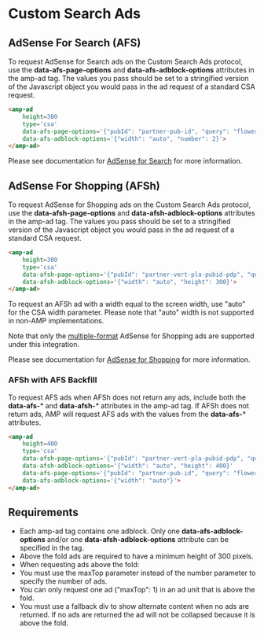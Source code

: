 <!---
Copyright 2015 The AMP HTML Authors. All Rights Reserved.

Licensed under the Apache License, Version 2.0 (the "License");
you may not use this file except in compliance with the License.
You may obtain a copy of the License at

      http://www.apache.org/licenses/LICENSE-2.0

Unless required by applicable law or agreed to in writing, software
distributed under the License is distributed on an "AS-IS" BASIS,
WITHOUT WARRANTIES OR CONDITIONS OF ANY KIND, either express or implied.
See the License for the specific language governing permissions and
limitations under the License.
-->
# Custom Search Ads

## AdSense For Search (AFS)

To request AdSense for Search ads on the Custom Search Ads protocol, use the
**data-afs-page-options** and **data-afs-adblock-options** attributes in the
amp-ad tag. The values you pass should be set to a stringified version of the
Javascript object you would pass in the ad request of a standard CSA request.

```html
<amp-ad 
    height=300
    type='csa'
    data-afs-page-options='{"pubId": "partner-pub-id", "query": "flowers"}'
    data-afs-adblock-options='{"width": "auto", "number": 2}'>
</amp-ad>
```

Please see documentation for [AdSense for Search](https://developers.google.com/custom-search-ads/docs/implementation-guide)
for more information.

## AdSense For Shopping (AFSh)

To request AdSense for Shopping ads on the Custom Search Ads protocol, use the
**data-afsh-page-options** and **data-afsh-adblock-options** attributes in the
amp-ad tag.  The values you pass should be set to a stringified version of the
Javascript object you would pass in the ad request of a standard CSA request.

```html
<amp-ad 
    height=300
    type='csa'
    data-afsh-page-options='{"pubId": "partner-vert-pla-pubid-pdp", "query": "flowers"}'
    data-afsh-adblock-options='{"width": "auto", "height": 300}'>
</amp-ad>
```

To request an AFSh ad with a width equal to the screen width, use "auto" for
the CSA width parameter. Please note that "auto" width is not supported in
non-AMP implementations.

Note that only the [multiple-format](https://developers.google.com/adsense-for-shopping/docs/multiplereference) AdSense for Shopping ads are supported under this integration. 

Please see documentation for [AdSense for Shopping](https://developers.google.com/adsense-for-shopping/docs/implementation-guide)
for more information.

### AFSh with AFS Backfill

To request AFS ads when AFSh does not return any ads, include both the
**data-afs-*** and **data-afsh-*** attributes in the amp-ad tag.  If AFSh does
not return ads, AMP will request AFS ads with the values from the **data-afs-***
attributes.

```html
<amp-ad 
    height=400
    type='csa'
    data-afsh-page-options='{"pubId": "partner-vert-pla-pubid-pdp", "query": "flowers"}'
    data-afsh-adblock-options='{"width": "auto", "height": 400}'
    data-afs-page-options='{"pubId": "partner-pub-id", "query": "flowers", "channel": "backfill"}'
    data-afs-adblock-options='{"width": "auto"}'>
</amp-ad>
```

## Requirements

- Each amp-ad tag contains one adblock.  Only one **data-afs-adblock-options**
and/or one **data-afsh-adblock-options** attribute can be specified in the tag.
- Above the fold ads are required to have a minimum height of 300 pixels.
- When requesting ads above the fold:
 - You must use the maxTop parameter instead of the number parameter to specify the number of ads.
 - You can only request one ad ("maxTop": 1) in an ad unit that is above the fold.
 - You must use a fallback div to show alternate content when no ads are returned. If no ads are returned the ad will not be collapsed because it is above the fold.

<!-- TODO(#19207): Address missing demo -->
<!--
## Demos
Please visit [google-ads-amp-demos.com](http://google-ads-amp-demos.com/) for demos and additional requirements when implementing these ads.
-->
